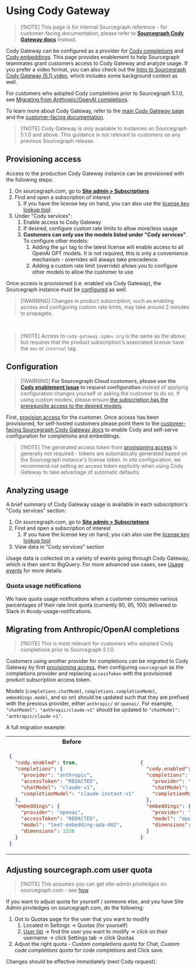 # Using Cody Gateway

> [!NOTE] This page is for internal Sourcegraph reference - for customer-facing documentation, please refer to [**Sourcegraph Cody Gateway docs**](https://docs.sourcegraph.com/cody/explanations/cody_gateway) instead.

Cody Gateway can be configured as a provider for [Cody completions](https://docs.sourcegraph.com/cody/completions) and [Cody embeddings](https://docs.sourcegraph.com/cody/explanations/code_graph_context#embeddings).
This page provides enablement to help Sourcegraph teammates grant customers access to Cody Gateway and analyze usage.
If you prefer a video format, you can also check out the [Intro to Sourcegraph Cody Gateway (5.1) video](https://www.loom.com/share/6b944060a0fb40dcb4499751c54bd316), which includes some background context as well.

For customers who adopted Cody completions prior to Sourcegraph 5.1.0, see [Migrating from Anthropic/OpenAI completions](#migrating-from-anthropicopenai-completions).

To learn more about Cody Gateway, refer to the [main Cody Gateway page](./index.md) and the [customer-facing documentation](https://docs.sourcegraph.com/cody/explanations/cody_gateway).

> [!NOTE] Cody Gateway is only available to instances on Sourcegraph 5.1.0 and above. This guidance is not relevant to customers on any previous Sourcegraph release.

## Provisioning access

Access to the production Cody Gateway instance can be provisioned with the following steps:

1. On sourcegraph.com, go to [**Site admin > Subscriptions**](https://sourcegraph.com/site-admin/dotcom/product/subscriptions)
2. Find and open a subscription of interest
   1. If you have the license key on hand, you can also use the [license key lookup tool](https://sourcegraph.com/site-admin/dotcom/product/licenses).
3. Under "Cody services":
   1. Enable access to Cody Gateway
   2. If desired, configure custom rate limits to allow more/less usage
   3. **Customers can only use the models listed under "Cody services"**. To configure other models:
      1. Adding the `gpt` tag to the latest license will enable access to all OpenAI GPT models. It is not required, this is only a convenience mechanism - overrides will always take precedence.
      2. Adding a custom rate limit (override) allows you to configure other models to allow the customer to use

Once access is provisioned (i.e. enabled via Cody Gateway), the Sourcegraph instance must be [configured](#configuration) as well.

> [!WARNING] Changes in product subscription, such as enabling access and configuring custom rate limits, may take around 2 minutes to propagate.

<br />

> [!NOTE] Access to `cody-gateway.sgdev.org` is the same as the above, but requires that the product subscription's associated license have the `dev` or `internal` tag.

## Configuration

> [!WARNING] **For Sourcegraph Cloud customers, please use the [Cody enablement issue](https://github.com/sourcegraph/customer/issues/new?assignees=&labels=team%2Fcloud%2Cmi%2Cmi%2Fenable-cody-request&projects=&template=managed-instance-configure-cody.yml&title=Managed+Instance+enable+Cody+for+%5BCUSTOMER+NAME%5D) to request configuration** instead of applying configuration changes yourself or asking the customer to do so.
> If using custom models, please ensure [the subscription has the prerequisite access to the desired models](#provisioning-access).

First, [provision access](#provisioning-access) for the customer.
Once access has been provisioned, for self-hosted customers please point them to the [customer-facing Sourcegraph Cody Gateway docs](https://docs.sourcegraph.com/cody/explanations/cody_gateway) to enable Cody and self-serve configuration for completions and embeddings.

> [!NOTE] The generated access token from [provisioning access](#provisioning-access) is generally not required - tokens are automatically generated based on the Sourcegraph instance's license token.
> In site configuration, we recommend _not_ setting an access token explicitly when using Cody Gateway to take advantage of automatic defaults.

## Analyzing usage

A brief summary of Cody Gateway usage is available in each subscription's "Cody services" section:

1. On sourcegraph.com, go to [**Site admin > Subscriptions**](https://sourcegraph.com/site-admin/dotcom/product/subscriptions)
2. Find and open a subscription of interest
   1. If you have the license key on hand, you can also use the [license key lookup tool](https://sourcegraph.com/site-admin/dotcom/product/licenses).
3. View data in "Cody services" section

Usage data is collected on a variety of events going through Cody Gateway, which is then sent to BigQuery. For more advanced use cases, see [Usage events](./index.md#usage-events) for more details.

### Quota usage notifications

We have quota usage notifications when a customer consumes various percentages of their rate limit quota (currently 90, 95, 100) delivered to Slack in #cody-usage-notifications.

## Migrating from Anthropic/OpenAI completions

> [!NOTE] This is most relevant for customers who adopted Cody completions prior to Sourcegraph 5.1.0.

Customers using another provider for completions can be migrated to Cody Gateway by first [provisioning access](#provisioning-access), then configuring `sourcegraph` as the completions provider and replacing `accessToken` with the provisioned product subscription access token.

Models (`completions.chatModel`, `completions.completionModel`, `embeddings.model`, and so on) should be updated such that they are prefixed with the previous provider, either `anthropic/` or `openai/`. For example, `"chatModel": "anthropic/claude-v1"` should be updated to `"chatModel": "anthropic/claude-v1"`.

A full migration example:

<table>
<tr>
<th><b>Before</b></th>
<th><b>After</b></th>
</tr>
<tr>
<td>

```json
{
  "cody.enabled": true,
  "completions": {
    "provider": "anthropic",
    "accessToken": "REDACTED",
    "chatModel": "claude-v1",
    "completionModel": "claude-instant-v1"
  },
  "embeddings": {
    "provider": "openai",
    "accessToken": "REDACTED",
    "model": "text-embedding-ada-002",
    "dimensions": 1536
  }
}
```

</td>
<td>

```json
{
  "cody.enabled": true,
  "completions": {
    "provider": "sourcegraph",
    "chatModel": "anthropic/claude-v1",
    "completionModel": "anthropic/claude-instant-v1"
  },
  "embeddings": {
    "provider": "sourcegraph",
    "model": "openai/text-embedding-ada-002",
    "dimensions": 1536
  }
}
```

</td>
</tr>
</table>

## Adjusting sourcegraph.com user quota

> [!NOTE] This assumes you can get site-admin priviledges on sourcegraph.com - see [how](https://handbook.sourcegraph.com/departments/security/admin-access-internal-instances/#how-it-works)

If you want to adjust quota for yourself / someone else, and you have Site Admin priviledges on sourcegraph.com, do the following:

1. Got to Quotas page for the user that you want to modify
   1. Located in Settings -> Quotas (for yourself)
   2. [User list](https://sourcegraph.com/site-admin/users) -> find the user you want to modify -> click on their username -> click Settings tab -> click Quotas
2. Adjust the right quota - _Custom completions quota_ for Chat, _Custom code completions quota_ for code completions and Click save.

Changes should be effective immediately (next Cody request).
